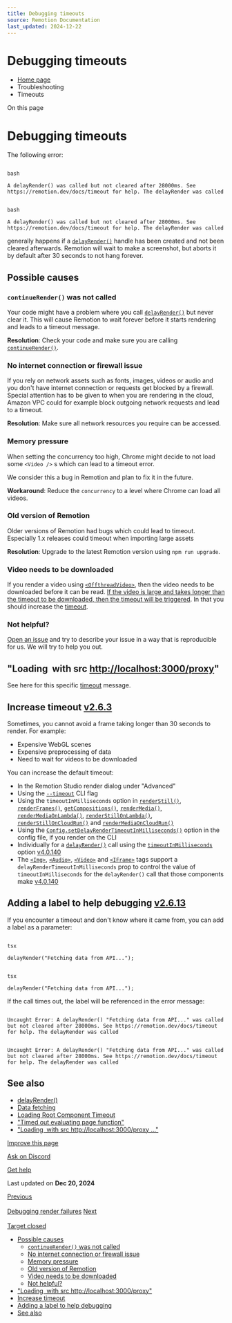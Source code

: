 ```yaml
---
title: Debugging timeouts
source: Remotion Documentation
last_updated: 2024-12-22
---
```


# Debugging timeouts

- [Home page](/)
- Troubleshooting
- Timeouts

On this page

# Debugging timeouts

The following error:

```

bash

A delayRender() was called but not cleared after 28000ms. See https://remotion.dev/docs/timeout for help. The delayRender was called
```

```

bash

A delayRender() was called but not cleared after 28000ms. See https://remotion.dev/docs/timeout for help. The delayRender was called
```

generally happens if a [`delayRender()`](/docs/delay-render) handle has been created and not been cleared afterwards. Remotion will wait to make a screenshot, but aborts it by default after 30 seconds to not hang forever.

## Possible causes [​](\#possible-causes "Direct link to Possible causes")

### `continueRender()` was not called [​](\#continuerender-was-not-called "Direct link to continuerender-was-not-called")

Your code might have a problem where you call [`delayRender()`](/docs/delay-render) but never clear it. This will cause Remotion to wait forever before it starts rendering and leads to a timeout message.

**Resolution**: Check your code and make sure you are calling [`continueRender()`](/docs/continue-render).

### No internet connection or firewall issue [​](\#no-internet-connection-or-firewall-issue "Direct link to No internet connection or firewall issue")

If you rely on network assets such as fonts, images, videos or audio and you don't have internet connection or requests get blocked by a firewall. Special attention has to be given to when you are rendering in the cloud, Amazon VPC could for example block outgoing network requests and lead to a timeout.

**Resolution**: Make sure all network resources you require can be accessed.

### Memory pressure [​](\#memory-pressure "Direct link to Memory pressure")

When setting the concurrency too high, Chrome might decide to not load some `<Video />` s which can lead to a timeout error.

We consider this a bug in Remotion and plan to fix it in the future.

**Workaround**: Reduce the `concurrency` to a level where Chrome can load all videos.

### Old version of Remotion [​](\#old-version-of-remotion "Direct link to Old version of Remotion")

Older versions of Remotion had bugs which could lead to timeout.
Especially 1.x releases could timeout when importing large assets

**Resolution**: Upgrade to the latest Remotion version using `npm run upgrade`.

### Video needs to be downloaded [​](\#video-needs-to-be-downloaded "Direct link to Video needs to be downloaded")

If you render a video using [`<OffthreadVideo>`](/docs/offthreadvideo), then the video needs to be downloaded before it can be read. [If the video is large and takes longer than the timeout to be downloaded, then the timeout will be triggered](/docs/troubleshooting/delay-render-proxy). In that you should increase the [timeout](#increase-timeout).

### Not helpful? [​](\#not-helpful "Direct link to Not helpful?")

[Open an issue](https://github.com/remotion-dev/remotion/issues/new) and try to describe your issue in a way that is reproducible for us. We will try to help you out.

## "Loading <Img> with src [http://localhost:3000/proxy](http://localhost:3000/proxy)" [​](\#loading-img-with-src-httplocalhost3000proxy "Direct link to loading-img-with-src-httplocalhost3000proxy")

See here for this specific [timeout](/docs/troubleshooting/delay-render-proxy) message.

## Increase timeout [v2.6.3](https://github.com/remotion-dev/remotion/releases/v2.6.3) [​](\#increase-timeout "Direct link to increase-timeout")

Sometimes, you cannot avoid a frame taking longer than 30 seconds to render. For example:

- Expensive WebGL scenes
- Expensive preprocessing of data
- Need to wait for videos to be downloaded

You can increase the default timeout:

- In the Remotion Studio render dialog under "Advanced"
- Using the [`--timeout`](/docs/cli/render#--timeout) CLI flag
- Using the `timeoutInMilliseconds` option in [`renderStill()`](/docs/renderer/render-still#timeoutinmilliseconds), [`renderFrames()`](/docs/renderer/render-frames#timeoutinmilliseconds), [`getCompositions()`](/docs/renderer/get-compositions#timeoutinmilliseconds), [`renderMedia()`](/docs/renderer/render-media#timeoutinmilliseconds), [`renderMediaOnLambda()`](/docs/lambda/rendermediaonlambda#timeoutinmilliseconds), [`renderStillOnLambda()`](/docs/lambda/renderstillonlambda#timeoutinmilliseconds), [`renderStillOnCloudRun()`](/docs/cloudrun/renderstilloncloudrun#delayrendertimeoutinmilliseconds) and [`renderMediaOnCloudRun()`](/docs/cloudrun/rendermediaoncloudrun#delayrendertimeoutinmilliseconds)
- Using the [`Config.setDelayRenderTimeoutInMilliseconds()`](/docs/config#setdelayrendertimeoutinmilliseconds) option in the config file, if you render on the CLI
- Individually for a [`delayRender()`](/docs/delay-render) call using the [`timeoutInMilliseconds`](/docs/delay-render#modifying-the-timeout) option [v4.0.140](https://github.com/remotion-dev/remotion/releases/v4.0.140)
- The [`<Img>`](/docs/img#delayrendertimeoutinmilliseconds), [`<Audio>`](/docs/audio#delayrendertimeoutinmilliseconds), [`<Video>`](/docs/video#delayrendertimeoutinmilliseconds) and [`<IFrame>`](/docs/iframe#delayrendertimeoutinmilliseconds) tags support a `delayRenderTimeoutInMilliseconds` prop to control the value of `timeoutInMilliseconds` for the `delayRender()` call that those components make [v4.0.140](https://github.com/remotion-dev/remotion/releases/v4.0.140)

## Adding a label to help debugging [v2.6.13](https://github.com/remotion-dev/remotion/releases/v2.6.13) [​](\#adding-a-label-to-help-debugging "Direct link to adding-a-label-to-help-debugging")

If you encounter a timeout and don't know where it came from, you can add a label as a parameter:

```

tsx

delayRender("Fetching data from API...");
```

```

tsx

delayRender("Fetching data from API...");
```

If the call times out, the label will be referenced in the error message:

```

Uncaught Error: A delayRender() "Fetching data from API..." was called but not cleared after 28000ms. See https://remotion.dev/docs/timeout for help. The delayRender was called
```

```

Uncaught Error: A delayRender() "Fetching data from API..." was called but not cleared after 28000ms. See https://remotion.dev/docs/timeout for help. The delayRender was called
```

## See also [​](\#see-also "Direct link to See also")

- [delayRender()](/docs/delay-render)
- [Data fetching](/docs/data-fetching)
- [Loading Root Component Timeout](/docs/troubleshooting/loading-root-component)
- ["Timed out evaluating page function"](/docs/troubleshooting/timed-out-page-function)
- ["Loading <Img> with src http://localhost:3000/proxy ..."](/docs/troubleshooting/delay-render-proxy)

[Improve this page](https://github.com/remotion-dev/remotion/edit/main/packages/docs/docs/timeout.mdx)

[Ask on Discord](https://remotion.dev/discord)

[Get help](/docs/get-help)

Last updated on **Dec 20, 2024**

[Previous\
\
Debugging render failures](/docs/troubleshooting/debug-failed-render) [Next\
\
Target closed](/docs/target-closed)

- [Possible causes](#possible-causes)
  - [`continueRender()` was not called](#continuerender-was-not-called)
  - [No internet connection or firewall issue](#no-internet-connection-or-firewall-issue)
  - [Memory pressure](#memory-pressure)
  - [Old version of Remotion](#old-version-of-remotion)
  - [Video needs to be downloaded](#video-needs-to-be-downloaded)
  - [Not helpful?](#not-helpful)
- ["Loading <Img> with src http://localhost:3000/proxy"](#loading-img-with-src-httplocalhost3000proxy)
- [Increase timeout](#increase-timeout)
- [Adding a label to help debugging](#adding-a-label-to-help-debugging)
- [See also](#see-also)
